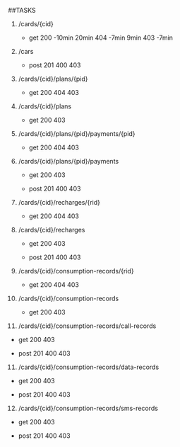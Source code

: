 ##TASKS

1. /cards/{cid} 
   - get 
     200 -10min 20min
     404 -7min 9min
     403 -7min 
     
2. /cars
   - post
     201
     400
     403
                    
2. /cards/{cid}/plans/{pid} 
   - get 
     200
     404
     403
                                
3. /cards/{cid}/plans 
   - get
     200
     403

4. /cards/{cid}/plans/{pid}/payments/{pid}
   - get 
     200
     404
     403

5. /cards/{cid}/plans/{pid}/payments 
   - get
     200
     403
     
   - post 
     201
     400
     403

6. /cards/{cid}/recharges/{rid}
   - get 
     200
     404
     403

7. /cards/{cid}/recharges
   - get
     200
     403
     
   - post 
     201
     400
     403

8. /cards/{cid}/consumption-records/{rid}
   - get 
     200
     404
     403

9. /cards/{cid}/consumption-records
   - get
     200
     403

10. /cards/{cid}/consumption-records/call-records
   - get
     200
     403
     
   - post 
     201
     400
     403

11. /cards/{cid}/consumption-records/data-records
   - get
     200
     403
     
   - post 
     201
     400
     403

12. /cards/{cid}/consumption-records/sms-records
   - get
     200
     403
     
   - post 
     201
     400
     403
                                